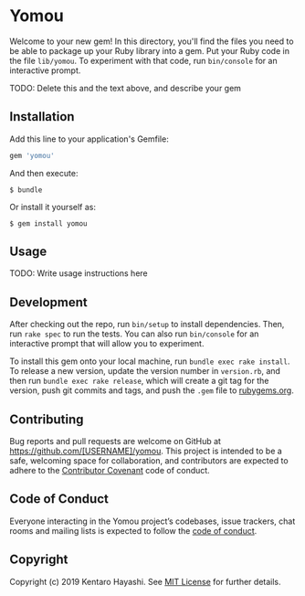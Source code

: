 # Yomou

Welcome to your new gem! In this directory, you'll find the files you need to be able to package up your Ruby library into a gem. Put your Ruby code in the file `lib/yomou`. To experiment with that code, run `bin/console` for an interactive prompt.

TODO: Delete this and the text above, and describe your gem

## Installation

Add this line to your application's Gemfile:

```ruby
gem 'yomou'
```

And then execute:

    $ bundle

Or install it yourself as:

    $ gem install yomou

## Usage

TODO: Write usage instructions here

## Development

After checking out the repo, run `bin/setup` to install dependencies. Then, run `rake spec` to run the tests. You can also run `bin/console` for an interactive prompt that will allow you to experiment.

To install this gem onto your local machine, run `bundle exec rake install`. To release a new version, update the version number in `version.rb`, and then run `bundle exec rake release`, which will create a git tag for the version, push git commits and tags, and push the `.gem` file to [rubygems.org](https://rubygems.org).

## Contributing

Bug reports and pull requests are welcome on GitHub at https://github.com/[USERNAME]/yomou. This project is intended to be a safe, welcoming space for collaboration, and contributors are expected to adhere to the [Contributor Covenant](http://contributor-covenant.org) code of conduct.

## Code of Conduct

Everyone interacting in the Yomou project’s codebases, issue trackers, chat rooms and mailing lists is expected to follow the [code of conduct](https://github.com/[USERNAME]/yomou/blob/master/CODE_OF_CONDUCT.md).

## Copyright

Copyright (c) 2019 Kentaro Hayashi. See [MIT License](LICENSE.txt) for further details.